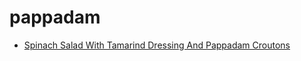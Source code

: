 # pappadam

 * [Spinach Salad With Tamarind Dressing And Pappadam Croutons](../index/s/spinach-salad-with-tamarind-dressing-and-pappadam-croutons-109301.json)

